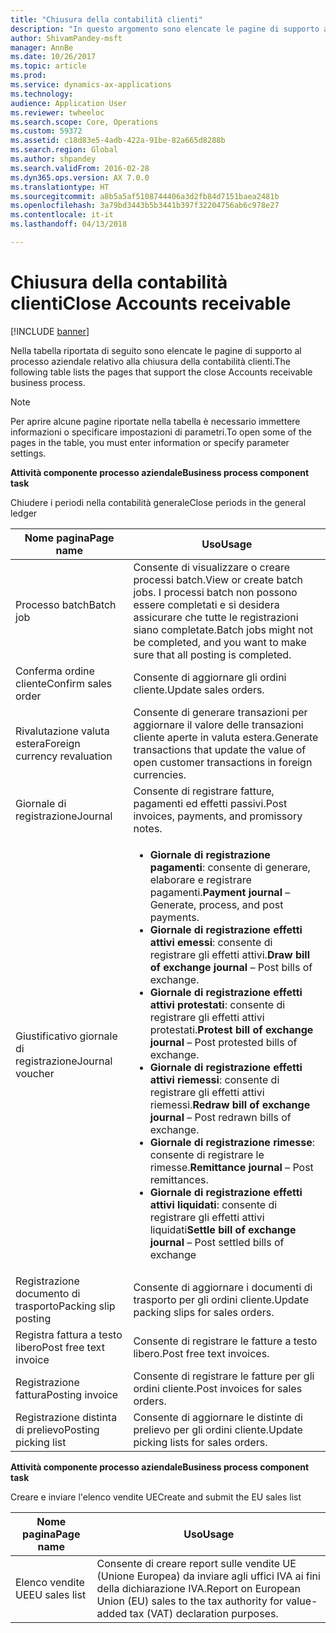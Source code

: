 ```yaml
---
title: "Chiusura della contabilità clienti"
description: "In questo argomento sono elencate le pagine di supporto al processo aziendale relativo alla chiusura della contabilità clienti."
author: ShivamPandey-msft
manager: AnnBe
ms.date: 10/26/2017
ms.topic: article
ms.prod: 
ms.service: dynamics-ax-applications
ms.technology: 
audience: Application User
ms.reviewer: twheeloc
ms.search.scope: Core, Operations
ms.custom: 59372
ms.assetid: c18d83e5-4adb-422a-91be-82a665d8288b
ms.search.region: Global
ms.author: shpandey
ms.search.validFrom: 2016-02-28
ms.dyn365.ops.version: AX 7.0.0
ms.translationtype: HT
ms.sourcegitcommit: a8b5a5af5108744406a3d2fb84d7151baea2481b
ms.openlocfilehash: 3a79bd3443b5b3441b397f32204756ab6c978e27
ms.contentlocale: it-it
ms.lasthandoff: 04/13/2018

---
```


# <a name="close-accounts-receivable"></a><span data-ttu-id="c3f69-103">Chiusura della contabilità clienti</span><span class="sxs-lookup"><span data-stu-id="c3f69-103">Close Accounts receivable</span></span>

[!INCLUDE [banner](../includes/banner.md)]

<span data-ttu-id="c3f69-104">Nella tabella riportata di seguito sono elencate le pagine di supporto al processo aziendale relativo alla chiusura della contabilità clienti.</span><span class="sxs-lookup"><span data-stu-id="c3f69-104">The following table lists the pages that support the close Accounts receivable business process.</span></span>

> [!NOTE] 
> <span data-ttu-id="c3f69-105">Per aprire alcune pagine riportate nella tabella è necessario immettere informazioni o specificare impostazioni di parametri.</span><span class="sxs-lookup"><span data-stu-id="c3f69-105">To open some of the pages in the table, you must enter information or specify parameter settings.</span></span>

<span data-ttu-id="c3f69-106">**Attività componente processo aziendale**</span><span class="sxs-lookup"><span data-stu-id="c3f69-106">**Business process component task**</span></span>                   

<span data-ttu-id="c3f69-107">Chiudere i periodi nella contabilità generale</span><span class="sxs-lookup"><span data-stu-id="c3f69-107">Close periods in the general ledger</span></span>

| <span data-ttu-id="c3f69-108">Nome pagina</span><span class="sxs-lookup"><span data-stu-id="c3f69-108">Page name</span></span>                            | <span data-ttu-id="c3f69-109">Uso</span><span class="sxs-lookup"><span data-stu-id="c3f69-109">Usage</span></span>                                                                                      |
|--------------------------------------|--------------------------------------------------------------------------------------------|
|<span data-ttu-id="c3f69-110">Processo batch</span><span class="sxs-lookup"><span data-stu-id="c3f69-110">Batch job</span></span>                             | <span data-ttu-id="c3f69-111">Consente di visualizzare o creare processi batch.</span><span class="sxs-lookup"><span data-stu-id="c3f69-111">View or create batch jobs.</span></span> <span data-ttu-id="c3f69-112">I processi batch non possono essere completati e si desidera assicurare che tutte le registrazioni siano completate.</span><span class="sxs-lookup"><span data-stu-id="c3f69-112">Batch jobs might not be completed, and you want to make sure that all posting is completed.</span></span>                                                                                                               |
|<span data-ttu-id="c3f69-113">Conferma ordine cliente</span><span class="sxs-lookup"><span data-stu-id="c3f69-113">Confirm sales order</span></span>                   | <span data-ttu-id="c3f69-114">Consente di aggiornare gli ordini cliente.</span><span class="sxs-lookup"><span data-stu-id="c3f69-114">Update sales orders.</span></span>                                                                       |
|<span data-ttu-id="c3f69-115">Rivalutazione valuta estera</span><span class="sxs-lookup"><span data-stu-id="c3f69-115">Foreign currency revaluation</span></span>          | <span data-ttu-id="c3f69-116">Consente di generare transazioni per aggiornare il valore delle transazioni cliente aperte in valuta estera.</span><span class="sxs-lookup"><span data-stu-id="c3f69-116">Generate transactions that update the value of open customer transactions in foreign currencies.</span></span>                                                                                                                         |
| <span data-ttu-id="c3f69-117">Giornale di registrazione</span><span class="sxs-lookup"><span data-stu-id="c3f69-117">Journal</span></span>                              | <span data-ttu-id="c3f69-118">Consente di registrare fatture, pagamenti ed effetti passivi.</span><span class="sxs-lookup"><span data-stu-id="c3f69-118">Post invoices, payments, and promissory notes.</span></span>                                             |
| <span data-ttu-id="c3f69-119">Giustificativo giornale di registrazione</span><span class="sxs-lookup"><span data-stu-id="c3f69-119">Journal voucher</span></span>                      |<ul><li><span data-ttu-id="c3f69-120">**Giornale di registrazione pagamenti**: consente di generare, elaborare e registrare pagamenti.</span><span class="sxs-lookup"><span data-stu-id="c3f69-120">**Payment journal** – Generate, process, and post payments.</span></span></li><li><span data-ttu-id="c3f69-121">**Giornale di registrazione effetti attivi emessi**: consente di registrare gli effetti attivi.</span><span class="sxs-lookup"><span data-stu-id="c3f69-121">**Draw bill of exchange journal** – Post bills of exchange.</span></span></li><li><span data-ttu-id="c3f69-122">**Giornale di registrazione effetti attivi protestati**: consente di registrare gli effetti attivi protestati.</span><span class="sxs-lookup"><span data-stu-id="c3f69-122">**Protest bill of exchange journal** – Post protested bills of exchange.</span></span></li><li><span data-ttu-id="c3f69-123">**Giornale di registrazione effetti attivi riemessi**: consente di registrare gli effetti attivi riemessi.</span><span class="sxs-lookup"><span data-stu-id="c3f69-123">**Redraw bill of exchange journal** – Post redrawn bills of exchange.</span></span></li><li><span data-ttu-id="c3f69-124">**Giornale di registrazione rimesse**: consente di registrare le rimesse.</span><span class="sxs-lookup"><span data-stu-id="c3f69-124">**Remittance journal** – Post remittances.</span></span></li><li><span data-ttu-id="c3f69-125">**Giornale di registrazione effetti attivi liquidati**: consente di registrare gli effetti attivi liquidati</span><span class="sxs-lookup"><span data-stu-id="c3f69-125">**Settle bill of exchange journal** – Post settled bills of exchange</span></span></li></ul>                   |
| <span data-ttu-id="c3f69-126">Registrazione documento di trasporto</span><span class="sxs-lookup"><span data-stu-id="c3f69-126">Packing slip posting</span></span>                 | <span data-ttu-id="c3f69-127">Consente di aggiornare i documenti di trasporto per gli ordini cliente.</span><span class="sxs-lookup"><span data-stu-id="c3f69-127">Update packing slips for sales orders.</span></span>                                                     |
| <span data-ttu-id="c3f69-128">Registra fattura a testo libero</span><span class="sxs-lookup"><span data-stu-id="c3f69-128">Post free text invoice</span></span>               | <span data-ttu-id="c3f69-129">Consente di registrare le fatture a testo libero.</span><span class="sxs-lookup"><span data-stu-id="c3f69-129">Post free text invoices.</span></span>                                                                   |
| <span data-ttu-id="c3f69-130">Registrazione fattura</span><span class="sxs-lookup"><span data-stu-id="c3f69-130">Posting invoice</span></span>                      | <span data-ttu-id="c3f69-131">Consente di registrare le fatture per gli ordini cliente.</span><span class="sxs-lookup"><span data-stu-id="c3f69-131">Post invoices for sales orders.</span></span>                                                            |
| <span data-ttu-id="c3f69-132">Registrazione distinta di prelievo</span><span class="sxs-lookup"><span data-stu-id="c3f69-132">Posting picking list</span></span>                 |<span data-ttu-id="c3f69-133">Consente di aggiornare le distinte di prelievo per gli ordini cliente.</span><span class="sxs-lookup"><span data-stu-id="c3f69-133">Update picking lists for sales orders.</span></span>                                                      |

<span data-ttu-id="c3f69-134">**Attività componente processo aziendale**</span><span class="sxs-lookup"><span data-stu-id="c3f69-134">**Business process component task**</span></span>   

<span data-ttu-id="c3f69-135">Creare e inviare l'elenco vendite UE</span><span class="sxs-lookup"><span data-stu-id="c3f69-135">Create and submit the EU sales list</span></span>

| <span data-ttu-id="c3f69-136">Nome pagina</span><span class="sxs-lookup"><span data-stu-id="c3f69-136">Page name</span></span>                            | <span data-ttu-id="c3f69-137">Uso</span><span class="sxs-lookup"><span data-stu-id="c3f69-137">Usage</span></span>                                                                                      |
|--------------------------------------|--------------------------------------------------------------------------------------------|
|<span data-ttu-id="c3f69-138">Elenco vendite UE</span><span class="sxs-lookup"><span data-stu-id="c3f69-138">EU sales list</span></span>                         | <span data-ttu-id="c3f69-139">Consente di creare report sulle vendite UE (Unione Europea) da inviare agli uffici IVA ai fini della dichiarazione IVA.</span><span class="sxs-lookup"><span data-stu-id="c3f69-139">Report on European Union (EU) sales to the tax authority for value-added tax (VAT) declaration purposes.</span></span>                                                                                                                           |







